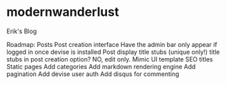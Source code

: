 modernwanderlust
================

Erik's Blog

Roadmap:
Posts
Post creation interface
  Have the admin bar only appear if logged in once devise is installed
Post display
  title stubs (unique only!)
  title stubs in post creation option? NO, edit only.
Mimic UI template
  SEO titles 
Static pages
Add categories
Add markdown rendering engine
Add pagination
Add devise user auth
Add disqus for commenting

